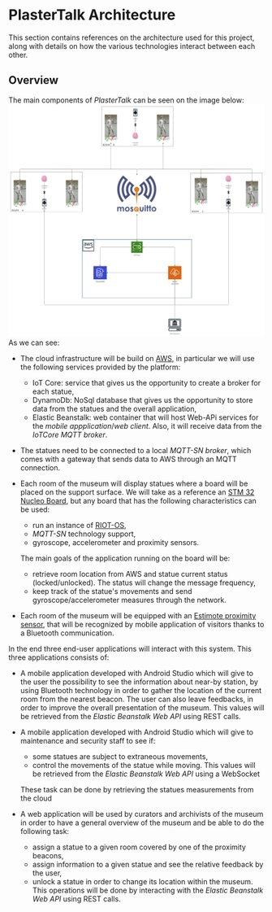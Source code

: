 # PlasterTalk Architecture
This section  contains references on the architecture used for this project, along with details on how the various technologies interact between each other.
## Overview
The main components of *PlasterTalk* can be seen on the image below:
![General Overview](images/architecture.jpg)
As we can see:
* The cloud infrastructure will be build on [AWS](https://aws.amazon.com/it/console/), in particular we will use the following services provided by the platform:
  * IoT Core: service that gives us the opportunity to create a broker for each statue,
  * DynamoDb: NoSql database that gives us the opportunity to store data from the statues and the overall application,
  * Elastic Beanstalk: web container that will host Web-APi services for the *mobile appplication*/*web client*. Also, it will receive data from the *IoTCore MQTT broker*.
* The statues need to be connected to a local *MQTT-SN broker*, which comes with a gateway that sends data to AWS through an MQTT connection.
* Each room of the museum will display statues where a board will be placed on the support surface. We will take as a reference an [STM 32 Nucleo Board](https://www.st.com/en/evaluation-tools/stm32-nucleo-boards.html), but any board that has the following characteristics can be used:
  * run an instance of [RIOT-OS](https://github.com/RIOT-OS/RIOT),
  * *MQTT-SN* technology support,
  * gyroscope, accelerometer and proximity sensors.
  
  The main goals of the application running on the board will be:
  * retrieve room location from AWS and statue current status (locked/unlocked). The status will change the message frequency,
  * keep track of the statue's movements and send gyroscope/accelerometer measures through the network.
* Each room of the museum will be equipped with an [Estimote proximity sensor](https://developer.estimote.com/), that will be recognized by mobile application of visitors thanks to a Bluetooth communication. 

In the end three end-user applications will interact with this system. This three applications consists of:
* A mobile application developed with Android Studio which will give to the user the possibility to see the information about near-by station, by using Bluetooth technology in order to gather the location of the current room from the nearest beacon. The user can also leave feedbacks, in order to improve the overall presentation of the museum. This values will be retrieved from the *Elastic Beanstalk Web API* using REST calls.
* A mobile application developed with Android Studio which will give to maintenance and security staff to see if:
  * some statues are subject to extraneous movements,
  * control the movements of the statue while moving.
  This values will be retrieved from the *Elastic Beanstalk Web API* using a WebSocket
  
  These task can be done by retrieving the statues measurements from the cloud
* A web application will be used by curators and archivists of the museum in order to have a general overview of the museum and be able to do the following task:
  * assign a statue to a given room covered by one of the proximity beacons,
  * assign information to a given statue and see the relative feedback by the user,
  * unlock a statue in order to change its location within the museum.
  This operations will be done by interacting with the *Elastic Beanstalk Web API* using REST calls.
